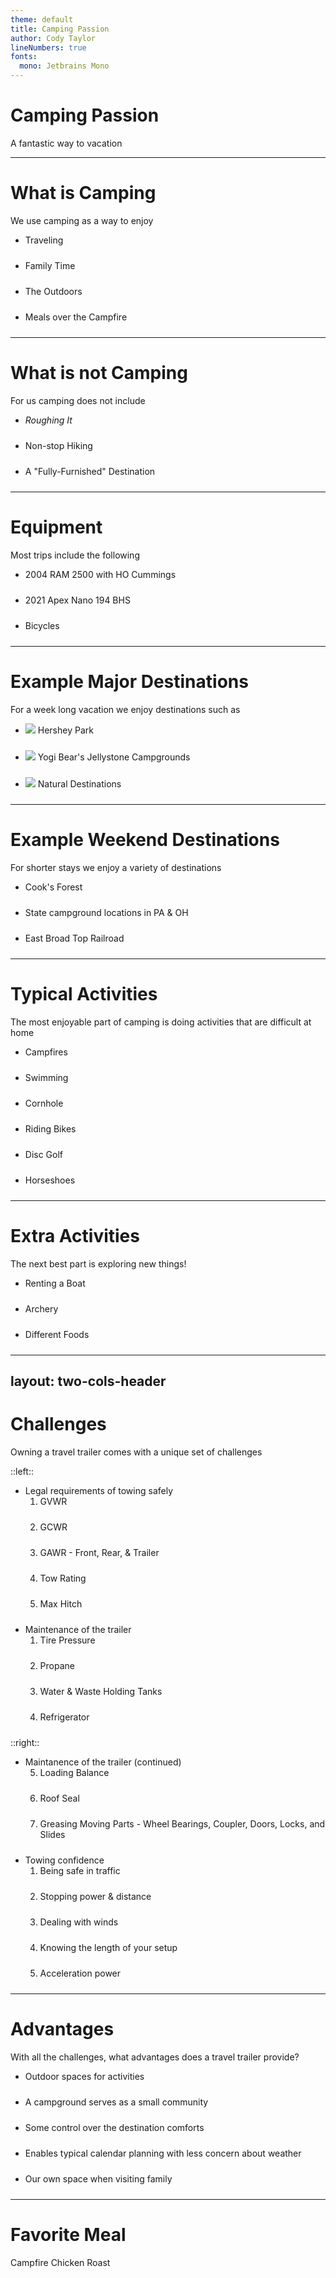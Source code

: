 ```yaml
---
theme: default
title: Camping Passion
author: Cody Taylor
lineNumbers: true
fonts:
  mono: Jetbrains Mono
---
```


# <map-campground></map-campground> Camping Passion

A fantastic way to vacation

---

# What is Camping

We use camping as a way to enjoy

- <majesticons-map-simple-destination></majesticons-map-simple-destination> Traveling
- <material-symbols-family-restroom></material-symbols-family-restroom> Family Time
- <material-symbols-forest></material-symbols-forest> The Outdoors
- <mdi-campfire></mdi-campfire> Meals over the Campfire

---

# What is not Camping

For us camping does not include

- <bi-moon-stars-fill></bi-moon-stars-fill> _Roughing It_
- <material-symbols-hiking></material-symbols-hiking> Non-stop Hiking
- <mingcute-bowknot-line></mingcute-bowknot-line> A "Fully-Furnished" Destination

---

# Equipment

Most trips include the following

- <mdi-car-pickup></mdi-car-pickup> 2004 RAM 2500 with HO Cummings
- <mdi-truck-trailer></mdi-truck-trailer> 2021 Apex Nano 194 BHS
- <mdi-bicycle></mdi-bicycle> Bicycles

---

# Example Major Destinations

For a week long vacation we enjoy destinations such as

- <img class="inline-block size-20 mr-4" src="/hersheypark-icon.svg"> Hershey Park
- <img class="inline-block size-20 mr-4" src="/campjellystone-icon.png"> Yogi Bear's Jellystone Campgrounds
- <img class="inline-block size-20 mr-4" src="/ohio-cardinal-icon.svg"> Natural Destinations

<style>
    li {
        margin-bottom: 1.5rem;
    }
</style>

<!--
Natural Destinations include forests, lakes, rivers, etc - Using the icon
from [Ohio Department of Natural Resources](https://ohiodnr.gov/go-and-do/plan-a-visit/find-a-property/pymatuning-state-park).
-->

---

# Example Weekend Destinations

For shorter stays we enjoy a variety of destinations

- Cook's Forest
- State campground locations in PA & OH
- East Broad Top Railroad

---

# Typical Activities

The most enjoyable part of camping is doing activities that are difficult at home

- <mdi-campfire></mdi-campfire> Campfires
- <mdi-swim></mdi-swim> Swimming
- <mdi-corn></mdi-corn> <mdi-circle-box></mdi-circle-box> Cornhole
- <mdi-bicycle></mdi-bicycle> Riding Bikes
- <tabler-golf></tabler-golf> Disc Golf
- <mdi-horseshoe></mdi-horseshoe> Horseshoes

---

# Extra Activities

The next best part is exploring new things!

- <map-boating></map-boating> Renting a Boat
- <map-archery></map-archery> Archery
- <map-food></map-food> Different Foods

---
layout: two-cols-header
---

# Challenges

Owning a travel trailer comes with a unique set of challenges

::left::

- <map-lawyer></map-lawyer> Legal requirements of towing safely
    1. GVWR
    2. GCWR
    3. GAWR - Front, Rear, & Trailer
    4. Tow Rating
    5. Max Hitch
- <mdi-wrench></mdi-wrench> Maintenance of the trailer
    1. Tire Pressure
    2. Propane
    3. Water & Waste Holding Tanks
    4. Refrigerator

::right::

- <mdi-wrench></mdi-wrench> Maintanence of the trailer (continued)
    <ol start="5">
    <li>Loading Balance</li>
    <li>Roof Seal</li>
    <li>Greasing Moving Parts - Wheel Bearings, Coupler, Doors, Locks, and Slides</li>
    </ol>
- <mdi-check-bold></mdi-check-bold> Towing confidence
    1. Being safe in traffic
    2. Stopping power & distance
    3. Dealing with winds
    4. Knowing the length of your setup
    5. Acceleration power

<style>
    .two-cols-header {
        grid-template-rows: unset;
    }
</style>

---

# Advantages

With all the challenges, what advantages does a travel trailer provide?

- <mingcute-maple-leaf-line></mingcute-maple-leaf-line> Outdoor spaces for activities
- <map-playground></map-playground> A campground serves as a small community
- <material-symbols-wifi></material-symbols-wifi> Some control over the destination comforts
- <material-symbols-weather-mix-outline></material-symbols-weather-mix-outline> Enables typical calendar planning with less concern about weather
- <material-symbols-family-home-outline-rounded></material-symbols-family-home-outline-rounded> Our own space when visiting family

---

# Favorite Meal

Campfire Chicken Roast
